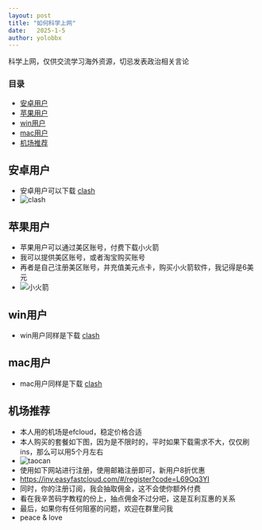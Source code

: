 ```yaml
---
layout: post
title: "如何科学上网"
date:   2025-1-5
author: yolobbx
---
```


科学上网，仅供交流学习海外资源，切忌发表政治相关言论

<!-- more -->

### 目录

- [安卓用户](#安卓用户)
- [苹果用户](#苹果用户)
- [win用户](#win用户)
- [mac用户](#mac用户)
- [机场推荐](#机场推荐)

## 安卓用户
- 安卓用户可以下载 [clash](https://dl.clashforandroid.org/releases/latest/cfa-2.5.12-premium-universal-release.apk)
- ![clash](https://yolobbx.github.io/images/clash.png)
## 苹果用户
- 苹果用户可以通过美区账号，付费下载小火箭
- 我可以提供美区账号，或者淘宝购买账号
- 再者是自己注册美区账号，并充值美元点卡，购买小火箭软件，我记得是6美元
- ![小火箭](https://yolobbx.github.io/images/小火箭.png)
## win用户
- win用户同样是下载 [clash](https://down.clashcn.com/soft/clashcn.com_Clash.for.Windows.Setup.0.20.39.exe)
## mac用户
- mac用户同样是下载 [clash](https://down.clashcn.com/soft/clashcn.com_ClashX.dmg)
## 机场推荐
- 本人用的机场是efcloud，稳定价格合适
- 本人购买的套餐如下图，因为是不限时的，平时如果下载需求不大，仅仅刷ins，那么可以用5个月左右
- ![taocan](https://yolobbx.github.io/images/taocan.png)
- 使用如下网站进行注册，使用邮箱注册即可，新用户8折优惠
- https://inv.easyfastcloud.com/#/register?code=L69Oq3YI
- 同时，你的注册订阅，我会抽取佣金，这不会使你额外付费
- 看在我辛苦码字教程的份上，抽点佣金不过分吧，这是互利互惠的关系
- 最后，如果你有任何阻塞的问题，欢迎在群里问我
- peace & love
